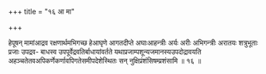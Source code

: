 +++
title = "१६ आ मा"

+++

हेपूषन् मामांआद्रव रक्षणार्थमभिगच्छ हेआघृणे आगतदीप्ते अघाःआहन्त्रीः अर्यः अरीः अभिगन्त्रीः अरातयः शत्रुभूताः प्रजाः उपद्रव- बाधस्व उपपूर्वेद्रवतिर्बाधायांवर्तते यथाप्रजाम्पशून्यजमानस्यउपदोद्रावयति अहञ्चतेतवअपिकर्णेकर्णावपिगतेसमीपदेशेस्थितः सन् नुक्षिप्रंशंसिषम्प्रशंसामि ॥ १६ ॥